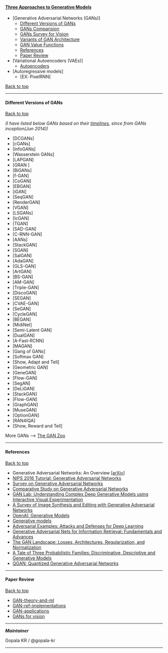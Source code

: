 
#### [Three Approaches to Generative Models](https://blog.openai.com/generative-models/)

- [Generative Adversarial Networks (GANs)]
  - [Different Versions of GANs](#different-versions-of-gans)
  - [GANs Comparision](#gans-comparision)
  - [GANs Survey for Vision](#gans-survey-for-vision)
  - [Variants of GAN Architecture](#variants-of-gan-architecture)
  - [GAN Value Functions](#gan-value-functions)
  - [References](#references)
  - [Paper Review](#paper-review)
- [Variational Autoencoders (VAEs)]
  - [Autoencoders](https://github.com/gopala-kr/autoencoders)
- [Autoregressive models]
  - [EX: PixelRNN]


[Back to top](#three-approaches-to-generative-models)

-----------

#### Different Versions of GANs

[Back to top](#three-approaches-to-generative-models)

*(I have listed below GANs based on their [timelines](https://github.com/dongb5/GAN-Timeline), since from GANs inception(Jun 2014))*

  - [DCGANs]
  - [cGANs]
  - [InfoGANs]
  - [Wasserstein GANs]
  - [LAPGAN]
  - [GRAN ]
  - [BiGANs]
  - [f-GAN]
  - [CoGAN]
  - [EBGAN]
  - [iGAN]
  - [SeqGAN]
  - [RenderGAN]
  - [VGAN]
  - [LSGANs]
  - [IcGAN]
  - [TGAN]
  - [SAD-GAN]
  - [C-RNN-GAN]
  - [AANs]
  - [StackGAN]
  - [SGAN]
  - [SalGAN]
  - [AdaGAN]
  - [GLS-GAN]
  - [ArtGAN]
  - [BS-GAN]
  - [AM-GAN]
  - [Triple-GAN]
  - [DiscoGAN]
  - [SEGAN]
  - [CVAE-GAN]
  - [SeGAN]
  - [CycleGAN]
  - [BEGAN]
  - [MidiNet]
  - [Semi-Latent GAN]
  - [DualGAN]
  - [A-Fast-RCNN]
  - [MAGAN]
  - [Gang of GANs]
  - [Softmax GAN]
  - [Show, Adapt and Tell]
  - [Geometric GAN]
  - [GeneGAN]
  - [Flow-GAN]
  - [SegAN]
  - [DeLiGAN]
  - [StackGAN]
  - [Flow-GAN]
  - [GraphGAN]
  - [MuseGAN]
  - [OptionGAN]
  - [RAN4IQA]
  - [Show, Reward and Tell]



More GANs -->  [The GAN Zoo](https://github.com/hindupuravinash/the-gan-zoo)

----------------------------------------------------

#### References

[Back to top](#three-approaches-to-generative-models)

- Generative Adversarial Networks: An Overview [[arXiv]](https://arxiv.org/abs/1710.07035)
- [NIPS 2016 Tutorial:
Generative Adversarial Networks](https://arxiv.org/pdf/1701.00160.pdf)
- [Survey on Generative Adversarial Networks](https://pdfs.semanticscholar.org/0e1b/15ee5b4eec9b19eae9ae973a2ddc64f6cc72.pdf)
- [Comparative Study on Generative Adversarial Networks](https://arxiv.org/pdf/1801.04271.pdf)
- [GAN Lab: Understanding Complex Deep Generative Models using
Interactive Visual Experimentation](https://arxiv.org/pdf/1809.01587v1.pdf)
- [A Survey of Image Synthesis and Editing with Generative Adversarial
Networks](https://cg.cs.tsinghua.edu.cn/people/~kun/papers/gan_survey_final.pdf)
- [OpenAI: Generative Models](https://blog.openai.com/generative-models/)
- [Generative models](https://storage.googleapis.com/ml4a.github.io/Slides_06/assets/player/KeynoteDHTMLPlayer.html#0)
- [Adversarial Examples: Attacks and Defenses for Deep Learning](https://arxiv.org/pdf/1712.07107.pdf)
- [Generative Adversarial Nets for Information Retrieval: Fundamentals and Advances](https://arxiv.org/abs/1806.03577v1)
- [The GAN Landscape: Losses, Architectures, Regularization, and Normalization](https://arxiv.org/abs/1807.04720v1)
- [A Tale of Three Probabilistic Families: Discriminative, Descriptive
and Generative Models](https://arxiv.org/pdf/1810.04261v1.pdf)
- [QGAN: Quantized Generative Adversarial Networks](https://arxiv.org/abs/1901.08263v1)

-----------
#### Paper Review

[Back to top](#three-approaches-to-generative-models)

- [GAN-theory-and-ml](https://github.com/gopala-kr/GANs/blob/master/GAN-theory-and-ml.md)
- [GAN-ref-implementations](https://github.com/gopala-kr/GANs/blob/master/GAN-ref-implementations.md)
- [GAN-applications](https://github.com/gopala-kr/GANs/blob/master/GAN-applications.md)
- [GANs for vision](https://github.com/gopala-kr/GANs/blob/master/GAN-vision.md)

------------

_**Maintainer**_

Gopala KR / @gopala-kr

--------------
